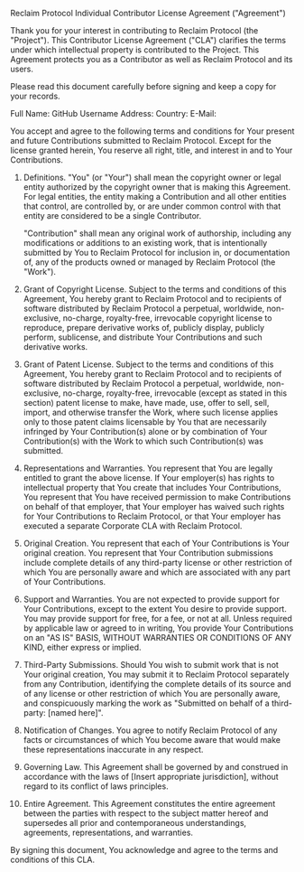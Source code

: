 Reclaim Protocol Individual Contributor License Agreement ("Agreement")

Thank you for your interest in contributing to Reclaim Protocol (the "Project"). This Contributor License Agreement ("CLA") clarifies the terms under which intellectual property is contributed to the Project. This Agreement protects you as a Contributor as well as Reclaim Protocol and its users.

Please read this document carefully before signing and keep a copy for your records.

Full Name:
GitHub Username
Address:
Country:
E-Mail:

You accept and agree to the following terms and conditions for Your present and future Contributions submitted to Reclaim Protocol. Except for the license granted herein, You reserve all right, title, and interest in and to Your Contributions.

1. Definitions.
   "You" (or "Your") shall mean the copyright owner or legal entity authorized by the copyright owner that is making this Agreement. For legal entities, the entity making a Contribution and all other entities that control, are controlled by, or are under common control with that entity are considered to be a single Contributor.

   "Contribution" shall mean any original work of authorship, including any modifications or additions to an existing work, that is intentionally submitted by You to Reclaim Protocol for inclusion in, or documentation of, any of the products owned or managed by Reclaim Protocol (the "Work").

2. Grant of Copyright License. Subject to the terms and conditions of this Agreement, You hereby grant to Reclaim Protocol and to recipients of software distributed by Reclaim Protocol a perpetual, worldwide, non-exclusive, no-charge, royalty-free, irrevocable copyright license to reproduce, prepare derivative works of, publicly display, publicly perform, sublicense, and distribute Your Contributions and such derivative works.

3. Grant of Patent License. Subject to the terms and conditions of this Agreement, You hereby grant to Reclaim Protocol and to recipients of software distributed by Reclaim Protocol a perpetual, worldwide, non-exclusive, no-charge, royalty-free, irrevocable (except as stated in this section) patent license to make, have made, use, offer to sell, sell, import, and otherwise transfer the Work, where such license applies only to those patent claims licensable by You that are necessarily infringed by Your Contribution(s) alone or by combination of Your Contribution(s) with the Work to which such Contribution(s) was submitted.

4. Representations and Warranties. You represent that You are legally entitled to grant the above license. If Your employer(s) has rights to intellectual property that You create that includes Your Contributions, You represent that You have received permission to make Contributions on behalf of that employer, that Your employer has waived such rights for Your Contributions to Reclaim Protocol, or that Your employer has executed a separate Corporate CLA with Reclaim Protocol.

5. Original Creation. You represent that each of Your Contributions is Your original creation. You represent that Your Contribution submissions include complete details of any third-party license or other restriction of which You are personally aware and which are associated with any part of Your Contributions.

6. Support and Warranties. You are not expected to provide support for Your Contributions, except to the extent You desire to provide support. You may provide support for free, for a fee, or not at all. Unless required by applicable law or agreed to in writing, You provide Your Contributions on an "AS IS" BASIS, WITHOUT WARRANTIES OR CONDITIONS OF ANY KIND, either express or implied.

7. Third-Party Submissions. Should You wish to submit work that is not Your original creation, You may submit it to Reclaim Protocol separately from any Contribution, identifying the complete details of its source and of any license or other restriction of which You are personally aware, and conspicuously marking the work as "Submitted on behalf of a third-party: [named here]".

8. Notification of Changes. You agree to notify Reclaim Protocol of any facts or circumstances of which You become aware that would make these representations inaccurate in any respect.

9. Governing Law. This Agreement shall be governed by and construed in accordance with the laws of [Insert appropriate jurisdiction], without regard to its conflict of laws principles.

10. Entire Agreement. This Agreement constitutes the entire agreement between the parties with respect to the subject matter hereof and supersedes all prior and contemporaneous understandings, agreements, representations, and warranties.

By signing this document, You acknowledge and agree to the terms and conditions of this CLA.
